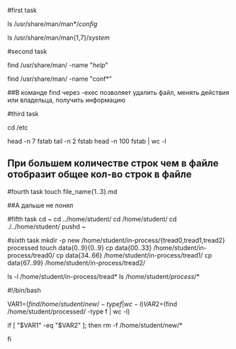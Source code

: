 #first task


ls /usr/share/man/man*/*config*

ls /usr/share/man/man{1,7}/*system*


#second task

find /usr/share/man/ -name "*help*"

find /usr/share/man/ -name "conf*"

##В команде find через -exec позволяет удалить файл, менять действия или владельца, получить информацию


#third task

cd /etc

head -n 7 fstab
tail -n 2 fstab
head -n 100 fstab | wc -l
## При большем количестве строк чем в файле отобразит общее кол-во строк в файле

#fourth task
touch file_name{1..3}.md

##А дальше не понял


#fifth task
cd ~
cd ../home/student/
cd /home/student/
cd ./../home/student/
pushd ~


#sixth task
mkdir -p new /home/student/in-process/{tread0,tread1,tread2} processed
touch data{0..9}{0..9}
cp data{00..33} /home/student/in-process/tread0/
cp data{34..66} /home/student/in-process/tread1/
cp data{67..99} /home/student/in-process/tread2/

ls -l /home/student/in-process/tread*
ls /home/student/*process*/*

#!/bin/bash

VAR1=$(find /home/student/new/ -type f | wc -l)
VAR2=$(find /home/student/processed/ -type f | wc -l)

if [ "$VAR1" -eq "$VAR2" ];
then rm -f /home/student/new/*

fi



